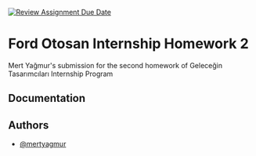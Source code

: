 [![Review Assignment Due Date](https://classroom.github.com/assets/deadline-readme-button-24ddc0f5d75046c5622901739e7c5dd533143b0c8e959d652212380cedb1ea36.svg)](https://classroom.github.com/a/3bErTxjD)
# Ford Otosan Internship Homework 2

Mert Yağmur's submission for the second homework of Geleceğin Tasarımcıları Internship Program


## Documentation

## Authors

- [@mertyagmur](https://github.com/mertyagmur)
